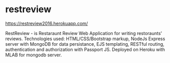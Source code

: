 # restreview
https://restreview2016.herokuapp.com/

RestReview - is Restaraunt Review Web Application for writing restoraunts' reviews.
Technologies used:
HTML/CSS/Bootstrap markup, NodeJs Express server with MongoDB for data persistance, EJS templating, RESTful routing, authentication and authorization with Passport JS. Deployed on Heroku with MLAB for mongodb server.

